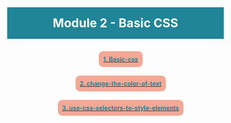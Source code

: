 <h1 style="padding:20px;color:white;background-color:#1F8597;text-align:center">Module 2 - Basic CSS</h1>
<ul style="text-align:center">
<li style="list-style:none;padding:20px;">
<a href="#" style="https://www.freecodecamp.org/learn/responsive-web-design/basic-css/"><b style="padding:10px;background-color:#F4A896;color:#1F8597;border-radius:10px">1. Basic-css</b></a>
</li>

<li style="list-style:none;padding:20px;">
<a href="#" style="https://www.freecodecamp.org/learn/responsive-web-design/basic-css/change-the-color-of-text"><b style="padding:10px;background-color:#F4A896;color:#1F8597;border-radius:10px">2. change-the-color-of-text</b></a>
</li>

<li style="list-style:none;padding:20px;">
<a href="#" style="https://www.freecodecamp.org/learn/responsive-web-design/basic-css/use-css-selectors-to-style-elements"><b style="padding:10px;background-color:#F4A896;color:#1F8597;;border-radius:10px">3. use-css-selectors-to-style-elements</b></a>
</li>
</ul>
